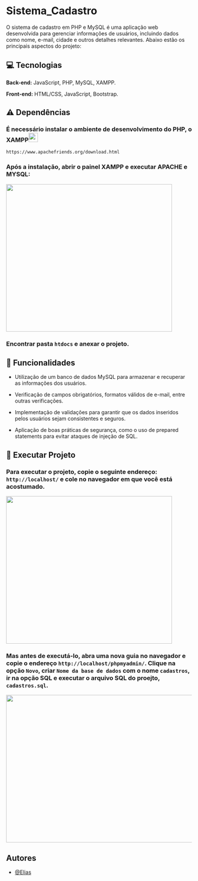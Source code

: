 
# Sistema_Cadastro

O sistema de cadastro em PHP e MySQL é uma aplicação web desenvolvida para gerenciar informações de usuários, incluindo dados como nome, e-mail, cidade e outros detalhes relevantes. Abaixo estão os principais aspectos do projeto:

## :computer: Tecnologias

**Back-end:** JavaScript, PHP, MySQL, XAMPP.

**Front-end:** HTML/CSS, JavaScript, Bootstrap.

## :warning: Dependências

### É necessário instalar o ambiente de desenvolvimento do PHP, o XAMPP<img src="https://cdn.icon-icons.com/icons2/1381/PNG/512/xampp_94513.png" width="25" height="25">

`https://www.apachefriends.org/download.html`

### Após a instalação, abrir o painel XAMPP e executar APACHE e MYSQL:

<img src="https://media.geeksforgeeks.org/wp-content/uploads/20190719175159/xamppControlPanel.jpg" width="450" height="400">

### Encontrar pasta `htdocs` e anexar o projeto.


## :pushpin: Funcionalidades

- Utilização de um banco de dados MySQL para armazenar e recuperar as informações dos usuários.

- Verificação de campos obrigatórios, formatos válidos de e-mail, entre outras verificações.

- Implementação de validações para garantir que os dados inseridos pelos usuários sejam consistentes e seguros.

- Aplicação de boas práticas de segurança, como o uso de prepared statements para evitar ataques de injeção de SQL.


## :file_folder: Executar Projeto

### Para executar o projeto, copie o seguinte endereço: `http://localhost/` e cole no navegador em que você está acostumado.


<img src="https://apache-windows.ru/wp-content/uploads/2020/03/localhost.png" width="450" height="400">


### Mas antes de executá-lo, abra uma nova guia no navegador e copie o endereço `http://localhost/phpmyadmin/`. Clique na opção `Novo`, criar `Nome da base de dados` com o nome `cadastros`, ir na opção SQL e executar o arquivo SQL do proejto, `cadastros.sql`. 

<img src="https://www.edureka.co/blog/wp-content/uploads/2019/09/Create-New-Database-528x213.png" width="600" height="400">



## Autores

- [@Elias](https://www.github.com/EliasBRodrigues)